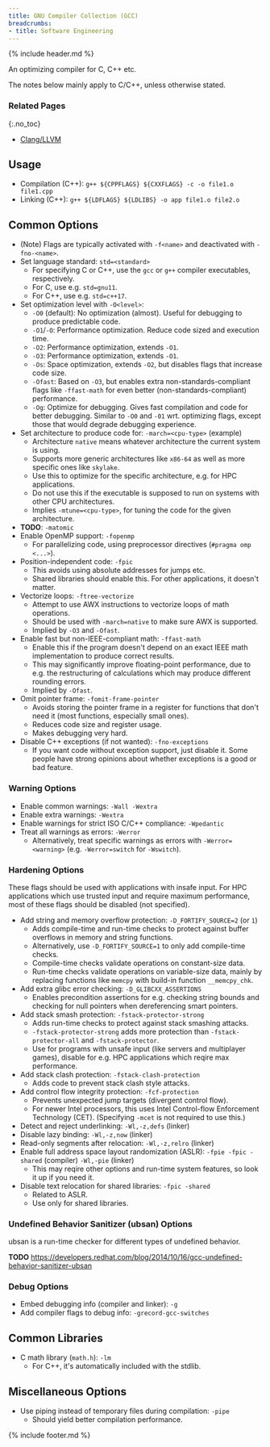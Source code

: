 ```yaml
---
title: GNU Compiler Collection (GCC)
breadcrumbs:
- title: Software Engineering
---
```

{% include header.md %}

An optimizing compiler for C, C++ etc.

The notes below mainly apply to C/C++, unless otherwise stated.

### Related Pages
{:.no_toc}

- [Clang/LLVM](/swd/clang-llvm/)

## Usage

- Compilation (C++): `g++ ${CPPFLAGS} ${CXXFLAGS} -c -o file1.o file1.cpp`
- Linking (C++): `g++ ${LDFLAGS} ${LDLIBS} -o app file1.o file2.o`

## Common Options

- (Note) Flags are typically activated with `-f<name>` and deactivated with `-fno-<name>`.
- Set language standard: `std=<standard>`
    - For specifying C or C++, use the `gcc` or `g++` compiler executables, respectively.
    - For C, use e.g. `std=gnu11`.
    - For C++, use e.g. `std=c++17`.
- Set optimization level with `-O<level>`:
    - `-O0` (default): No optimization (almost). Useful for debugging to produce predictable code.
    - `-O1`/`-O`: Performance optimization. Reduce code sized and execution time.
    - `-O2`: Performance optimization, extends `-O1`.
    - `-O3`: Performance optimization, extends `-O1`.
    - `-Os`: Space optimization, extends `-O2`, but disables flags that increase code size.
    - `-Ofast`: Based on `-O3`, but enables extra non-standards-compliant flags like `-ffast-math` for even better (non-standards-compliant) performance.
    - `-Og`: Optimize for debugging. Gives fast compilation and code for better debugging. Similar to `-O0` and `-01` wrt. optimizing flags, except those that would degrade debugging experience.
- Set architecture to produce code for: `-march=<cpu-type>` (example)
    - Architecture `native` means whatever architecture the current system is using.
    - Supports more generic architectures like `x86-64` as well as more specific ones like `skylake`.
    - Use this to optimize for the specific architecture, e.g. for HPC applications.
    - Do not use this if the executable is supposed to run on systems with other CPU architectures.
    - Implies `-mtune=<cpu-type>`, for tuning the code for the given architecture.
- **TODO**: `-matomic`
- Enable OpenMP support: `-fopenmp`
    - For parallelizing code, using preprocessor directives (`#pragma omp <...>`).
- Position-independent code: `-fpic`
    - This avoids using absolute addresses for jumps etc.
    - Shared libraries should enable this. For other applications, it doesn't matter.
- Vectorize loops: `-ftree-vectorize`
    - Attempt to use AWX instructions to vectorize loops of math operations.
    - Should be used with `-march=native` to make sure AWX is supported.
    - Implied by `-O3` and `-Ofast`.
- Enable fast but non-IEEE-compliant math: `-ffast-math`
    - Enable this if the program doesn't depend on an exact IEEE math implementation to produce correct results.
    - This may significantly improve floating-point performance, due to e.g. the restructuring of calculations which may produce different rounding errors.
    - Implied by `-Ofast`.
- Omit pointer frame: `-fomit-frame-pointer`
    - Avoids storing the pointer frame in a register for functions that don't need it (most functions, especially small ones).
    - Reduces code size and register usage.
    - Makes debugging very hard.
- Disable C++ exceptions (if not wanted): `-fno-exceptions`
    - If you want code without exception support, just disable it. Some people have strong opinions about whether exceptions is a good or bad feature.

### Warning Options

- Enable common warnings: `-Wall -Wextra`
- Enable extra warnings: `-Wextra`
- Enable warnings for strict ISO C/C++ compliance: `-Wpedantic`
- Treat all warnings as errors: `-Werror`
    - Alternatively, treat specific warnings as errors with `-Werror=<warning>` (e.g. `-Werror=switch` for `-Wswitch`).

### Hardening Options

These flags should be used with applications with insafe input. For HPC applications which use trusted input and require maximum performance, most of these flags should be disabled (not specified).

- Add string and memory overflow protection: `-D_FORTIFY_SOURCE=2` (or `1`)
    - Adds compile-time and run-time checks to protect against buffer overflows in memory and string functions.
    - Alternatively, use `-D_FORTIFY_SOURCE=1` to only add compile-time checks.
    - Compile-time checks validate operations on constant-size data.
    - Run-time checks validate operations on variable-size data, mainly by replacing functions like `memcpy` with build-in function `__memcpy_chk`.
- Add extra glibc error checking: `-D_GLIBCXX_ASSERTIONS`
    - Enables precondition assertions for e.g. checking string bounds and checking for null pointers when dereferencing smart pointers.
- Add stack smash protection: `-fstack-protector-strong`
    - Adds run-time checks to protect against stack smashing attacks.
    - `-fstack-protector-strong` adds more protection than `-fstack-protector-all` and `-fstack-protector`.
    - Use for programs with unsafe input (like servers and multiplayer games), disable for e.g. HPC applications which reqire max performance.
- Add stack clash protection: `-fstack-clash-protection`
    - Adds code to prevent stack clash style attacks.
- Add control flow integrity protection: `-fcf-protection`
    - Prevents unexpected jump targets (divergent control flow).
    - For newer Intel processors, this uses Intel Control-flow Enforcement Technology (CET). (Specifying `-mcet` is not required to use this.)
- Detect and reject underlinking: `-Wl,-z,defs` (linker)
- Disable lazy binding: `-Wl,-z,now` (linker)
- Read-only segments after relocation: `-Wl,-z,relro` (linker)
- Enable full address space layout randomization (ASLR): `-fpie -fpic -shared` (compiler) `-Wl,-pie` (linker)
    - This may reqire other options and run-time system features, so look it up if you need it.
- Disable text relocation for shared libraries: `-fpic -shared`
    - Related to ASLR.
    - Use only for shared libraries.

### Undefined Behavior Sanitizer (ubsan) Options

ubsan is a run-time checker for different types of undefined behavior.

**TODO** https://developers.redhat.com/blog/2014/10/16/gcc-undefined-behavior-sanitizer-ubsan

### Debug Options

- Embed debugging info (compiler and linker): `-g`
- Add compiler flags to debug info: `-grecord-gcc-switches`

## Common Libraries

- C math library (`math.h`): `-lm`
    - For C++, it's automatically included with the stdlib.

## Miscellaneous Options

- Use piping instead of temporary files during compilation: `-pipe`
    - Should yield better compilation performance.

{% include footer.md %}
